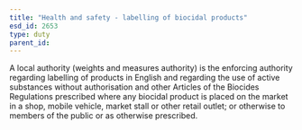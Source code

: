 ```yaml
---
title: "Health and safety - labelling of biocidal products"
esd_id: 2653
type: duty
parent_id:  
---
```


A local authority (weights and measures authority) is the enforcing authority regarding labelling of products in English and regarding the use of active substances without authorisation and other Articles of the Biocides Regulations prescribed where any biocidal product is placed on the market in a shop, mobile vehicle, market stall or other retail outlet; or otherwise to members of the public or as otherwise prescribed.  

